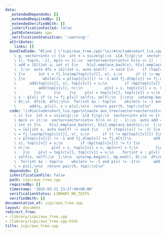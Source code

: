 ```yaml
---
data:
  _extendedDependsOn: []
  _extendedRequiredBy: []
  _extendedVerifiedWith: []
  _isVerificationFailed: false
  _pathExtension: cpp
  _verificationStatusIcon: ':warning:'
  attributes:
    links: []
  bundledCode: "#line 1 \"icpc/aux_tree.cpp\"\n//#include<short_lca.cpp>\n\nauto aux_tree(vector<vector<int>>\
    \ g, vector<int> c) {\n  int n = ssize(g);\n  LCA fj(g);\n  vector<int> p(n <<\
    \ 1), top(n, -1), mp(n << 1);\n  vector<vector<int>> h((n << 1) - 1);\n  auto\
    \ add = [&](int u, int v) {\n    h[u].emplace_back(v), h[v].emplace_back(u);\n\
    \  };\n  auto dfs = [&](int v, auto &self) -> void {\n    if (top[c[v]] != -1)\
    \ {\n      int t = fj.lca(mp[top[c[v]]], v), s;\n      if (t != mp[top[c[v]]])\
    \ {\n        while((s = p[top[c[v]]]) != -1 and fj.d[mp[s]] >= fj.d[t])\n    \
    \      add(top[c[v]], s), top[c[v]] = s;\n        if (mp[top[c[v]]] != t) {\n\
    \          add(top[c[v]], n);\n          p[n] = s, top[c[v]] = n, mp[n++] = t;\n\
    \        }\n      }\n    }\n    p[v] = top[c[v]], top[c[v]] = v;\n    for(int\
    \ x : g[v]) if (x != fj.p[v]) self(x, self);\n  };\n\n  iota(mp.begin(), mp.end(),\
    \ 0);\n  dfs(0, dfs);\n\n  for(int &x : top)\n    while(x != -1 and p[x] != -1)\n\
    \      add(x, p[x]), x = p[x];\n\n  return pair(h, top);\n}\n"
  code: "//#include<short_lca.cpp>\n\nauto aux_tree(vector<vector<int>> g, vector<int>\
    \ c) {\n  int n = ssize(g);\n  LCA fj(g);\n  vector<int> p(n << 1), top(n, -1),\
    \ mp(n << 1);\n  vector<vector<int>> h((n << 1) - 1);\n  auto add = [&](int u,\
    \ int v) {\n    h[u].emplace_back(v), h[v].emplace_back(u);\n  };\n  auto dfs\
    \ = [&](int v, auto &self) -> void {\n    if (top[c[v]] != -1) {\n      int t\
    \ = fj.lca(mp[top[c[v]]], v), s;\n      if (t != mp[top[c[v]]]) {\n        while((s\
    \ = p[top[c[v]]]) != -1 and fj.d[mp[s]] >= fj.d[t])\n          add(top[c[v]],\
    \ s), top[c[v]] = s;\n        if (mp[top[c[v]]] != t) {\n          add(top[c[v]],\
    \ n);\n          p[n] = s, top[c[v]] = n, mp[n++] = t;\n        }\n      }\n \
    \   }\n    p[v] = top[c[v]], top[c[v]] = v;\n    for(int x : g[v]) if (x != fj.p[v])\
    \ self(x, self);\n  };\n\n  iota(mp.begin(), mp.end(), 0);\n  dfs(0, dfs);\n\n\
    \  for(int &x : top)\n    while(x != -1 and p[x] != -1)\n      add(x, p[x]), x\
    \ = p[x];\n\n  return pair(h, top);\n}\n"
  dependsOn: []
  isVerificationFile: false
  path: icpc/aux_tree.cpp
  requiredBy: []
  timestamp: '2025-03-21 23:27:46+08:00'
  verificationStatus: LIBRARY_NO_TESTS
  verifiedWith: []
documentation_of: icpc/aux_tree.cpp
layout: document
redirect_from:
- /library/icpc/aux_tree.cpp
- /library/icpc/aux_tree.cpp.html
title: icpc/aux_tree.cpp
---
```

